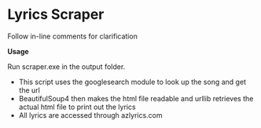 # Lyrics Scraper

 Follow in-line comments for clarification

 **Usage**
 
 Run scraper.exe in the output folder.

 * This script uses the googlesearch module to look up the song and get the url
 * BeautifulSoup4 then makes the html file readable and urllib retrieves the actual html file to print out the lyrics
 * All lyrics are accessed through azlyrics.com
 
